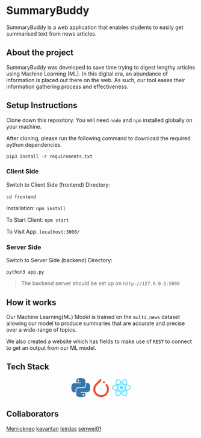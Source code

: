 # SummaryBuddy

SummaryBuddy is a web application that enables students to easily get summarised text from news articles.

## About the project

SummaryBuddy was developed to save time trying to digest lengthy articles using Machine Learning (ML). In this digital era, an abundance of information is placed out there on the web. As such, our tool eases their information gathering process and effectiveness.

## Setup Instructions

Clone down this repository. You will need `node` and `npm` installed globally on your machine.

After cloning, please run the following command to download the required python dependencies.
```
pip3 install -r requirements.txt
```

### Client Side

Switch to Client Side (frontend) Directory:

`cd frontend`

Installation: `npm install`

To Start Client: `npm start`

To Visit App: `localhost:3000/`

### Server Side
Switch to Server Side (backend) Directory:
```
python3 app.py
```
> The backend server should be set up on `http://127.0.0.1:5000`


## How it works

Our Machine Learning(ML) Model is trained on the `multi_news` dataset allowing our model to produce summaries that are accurate and precise over a wide-range of topics.

We also created a website which has fields to make use of `REST` to connect to get an output from our ML model.

## Tech Stack

<div align="center">
  <code><img height="50" src="img/python.svg" alt="Python" title="Python" /></code>
  <code><img height="50" src="img/pytorch.svg" alt="Pytorch" title="Pytorch" /></code>
  <code><img height="50" src="img/react.svg" alt="React" title="React" /></code>
</div>

## Collaborators

[Merrickneo](https://github.com/Merrickneo)
[kavantan](https://github.com/kavantan)
[leirdas](https://github.com/leirdas)
[senwei01](https://github.com/senwei01)
